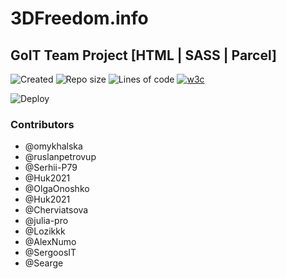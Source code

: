 # 3DFreedom.info

## GoIT Team Project [HTML | SASS | Parcel]

![Created](https://img.shields.io/date/1628763180.svg?style=flat-square&logo=github)
![Repo size](https://img.shields.io/github/repo-size/ruslanpetrovup/3dfreedom.info?style=flat-square)
![Lines of code](https://img.shields.io/tokei/lines/github/ruslanpetrovup/3dfreedom.info?style=flat-square&color=orange)
<a href="https://validator.w3.org/nu/?doc=https%3A%2F%2Fruslanpetrovup.github.io%2F3dfreedom.info%2F">
![w3c](https://img.shields.io/w3c-validation/default?targetUrl=https%3A%2F%2Fruslanpetrovup.github.io%2F3dfreedom.info%2F&style=flat-square)
</a>

![Deploy](https://github.com/ruslanpetrovup/3dfreedom.info/workflows/Build-n-deploy-2-gh-pages/badge.svg?branch=main&style=flat-square)

### Contributors

- @omykhalska
- @ruslanpetrovup
- @Serhii-P79
- @Huk2021
- @OlgaOnoshko
- @Huk2021
- @Cherviatsova
- @julia-pro
- @Lozikkk
- @AlexNumo
- @SergoosIT
- @Searge

